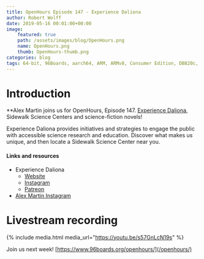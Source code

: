 ```yaml
---
title: OpenHours Episode 147 - Experience Daliona
author: Robert Wolff
date: 2019-05-16 00:01:00+00:00
image:
    featured: true
    path: /assets/images/blog/OpenHours.png
    name: OpenHours.png
    thumb: OpenHours-thumb.png
categories: blog
tags: 64-bit, 96Boards, aarch64, ARM, ARMv8, Consumer Edition, DB820c, Rock960, Hikey960, enterprise edition, product, single board computer, linaro, linux, open source, openhours, robert wolff, podcast, technology, tech, computer, hardware, software, groupgets, qwerty, embedded, crowd fund, mezzanine, community, firmware, bootloaders, security, laptop, Experience Daliona
---
```


# Introduction

**Alex Martin joins us for OpenHours, Episode 147. [Experience Daliona](https://www.instagram.com/experiencedaliona/), Sidewalk Science Centers and science-fiction novels!

Experience Daliona provides initiatives and strategies to engage the public with accessible science research and education. Discover what makes us unique, and then locate a Sidewalk Science Center near you.

#### Links and resources

- Experience Daliona
   - [Website](https://www.experiencedaliona.com/)
   - [Instagram](https://www.instagram.com/experiencedaliona/)
   - [Patreon](https://www.patreon.com/ExpDalScience)
- [Alex Martin Instagram](https://www.instagram.com/thescalex.of.science/)

# Livestream recording

{% include media.html media_url="https://youtu.be/s57GnLcN19s" %}

Join us next week! [https://www.96boards.org/openhours/](/openhours/)
